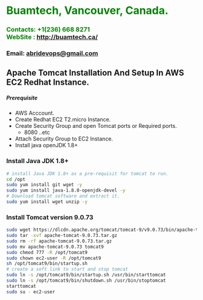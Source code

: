 #  **<span style="color:green">Buamtech, Vancouver, Canada.</span>**
### **<span style="color:green">Contacts: +1(236) 668 8271<br> WebSite : <http://buamtech.ca/></span>**
### **Email: abridevops@gmail.com**



## Apache Tomcat Installation And Setup In AWS EC2 Redhat Instance.
##### Prerequisite
+ AWS Acccount.
+ Create Redhat EC2 T2.micro Instance.
+ Create Security Group and open Tomcat ports or Required ports.
   + 8080 ..etc
+ Attach Security Group to EC2 Instance.
+ Install java openJDK 1.8+

### Install Java JDK 1.8+ 

``` sh
# install Java JDK 1.8+ as a pre-requisit for tomcat to run.
cd /opt 
sudo yum install git wget -y
sudo yum install java-1.8.0-openjdk-devel -y
# Download tomcat software and extract it.
sudo yum install wget unzip -y
```
### Install Tomcat version 9.0.73
``` sh
sudo wget https://dlcdn.apache.org/tomcat/tomcat-9/v9.0.73/bin/apache-tomcat-9.0.73.tar.gz
sudo tar -xvf apache-tomcat-9.0.73.tar.gz
sudo rm -rf apache-tomcat-9.0.73.tar.gz
sudo mv apache-tomcat-9.0.73 tomcat9
sudo chmod 777 -R /opt/tomcat9
sudo chown ec2-user -R /opt/tomcat9
sh /opt/tomcat9/bin/startup.sh
# create a soft link to start and stop tomcat
sudo ln -s /opt/tomcat9/bin/startup.sh /usr/bin/starttomcat
sudo ln -s /opt/tomcat9/bin/shutdown.sh /usr/bin/stoptomcat
starttomcat
sudo su - ec2-user
```

